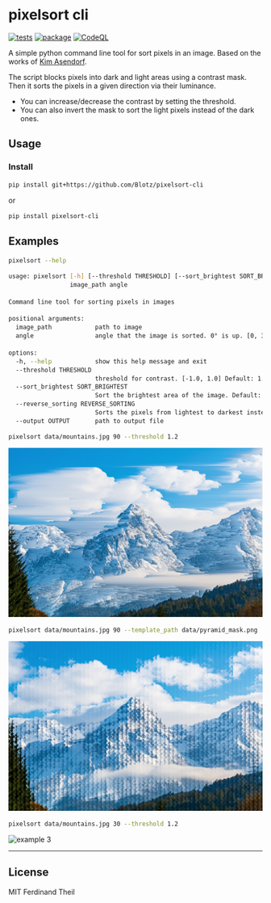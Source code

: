 # pixelsort cli

[![tests](https://github.com/Blotz/pixelsort-cli/actions/workflows/python-package.yml/badge.svg)](https://github.com/Blotz/pixelsort-cli/actions/workflows/python-package.yml)
[![package](https://github.com/Blotz/pixelsort-cli/actions/workflows/python-publish.yml/badge.svg)](https://github.com/Blotz/pixelsort-cli/actions/workflows/python-publish.yml)
[![CodeQL](https://github.com/Blotz/pixelsort-cli/actions/workflows/codeql.yml/badge.svg)](https://github.com/Blotz/pixelsort-cli/actions/workflows/codeql.yml)

A simple python command line tool for sort pixels in an image.
Based on the works of [Kim Asendorf](https://github.com/kimasendorf/ASDFPixelSort).

The script blocks pixels into dark and light areas using a contrast mask.
Then it sorts the pixels in a given direction via their luminance.

- You can increase/decrease the contrast by setting the threshold.
- You can also invert the mask to sort the light pixels instead of the dark ones.

## Usage

### Install

```bash
pip install git+https://github.com/Blotz/pixelsort-cli
```

or

```bash
pip install pixelsort-cli
```

## Examples

```bash
pixelsort --help
```

```bash
usage: pixelsort [-h] [--threshold THRESHOLD] [--sort_brightest SORT_BRIGHTEST] [--reverse_sorting REVERSE_SORTING] [--output OUTPUT]
                 image_path angle

Command line tool for sorting pixels in images

positional arguments:
  image_path            path to image
  angle                 angle that the image is sorted. 0° is up. [0, 360]

options:
  -h, --help            show this help message and exit
  --threshold THRESHOLD
                        threshold for contrast. [-1.0, 1.0] Default: 1.0
  --sort_brightest SORT_BRIGHTEST
                        Sort the brightest area of the image. Default: True
  --reverse_sorting REVERSE_SORTING
                        Sorts the pixels from lightest to darkest instead of darkest to lightest. Default: False
  --output OUTPUT       path to output file
```

```bash
pixelsort data/mountains.jpg 90 --threshold 1.2
```

![example 1](https://raw.githubusercontent.com/Blotz/pixelsort-cli/main/data/example1.png)

```bash
pixelsort data/mountains.jpg 90 --template_path data/pyramid_mask.png
```

![example 2](https://raw.githubusercontent.com/Blotz/pixelsort-cli/main/data/example2.png)

```bash
pixelsort data/mountains.jpg 30 --threshold 1.2
```

![example 3](https://raw.githubusercontent.com/Blotz/pixelsort-cli/main/data/example3.png)

---

## License

MIT Ferdinand Theil
